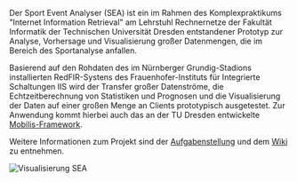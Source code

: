 Der Sport Event Analyser (SEA) ist ein im Rahmen des Komplexpraktikums "Internet Information Retrieval" am Lehrstuhl Rechnernetze der Fakultät Informatik der Technischen Universität Dresden entstandener Prototyp zur Analyse, Vorhersage und Visualisierung großer Datenmengen, die im Bereich des Sportanalyse anfallen.


Basierend auf den Rohdaten des im Nürnberger Grundig-Stadions installierten RedFIR-Systens des Frauenhofer-Instituts für Integrierte Schaltungen IIS wird der Transfer großer Datenströme, die Echtzeitberechnung von Statistiken und Prognosen und  die Visualisierung der Daten auf einer großen Menge an Clients prototypisch ausgetestet.
Zur Anwendung kommt hierbei auch das an der TU Dresden entwickelte [Mobilis-Framework](ttps://github.com/mobilis/mobilis). 

Weitere Informationen zum Projekt sind der [Aufgabenstellung](http://www.rn.inf.tu-dresden.de/lectures/KIIR/kp-iir-ss13_fuba.pdf) und dem [Wiki](https://github.com/tudresden/sporteventanalyser/wiki) zu entnehmen.


![Visualisierung SEA](https://raw.github.com/tudresden/sporteventanalyser/master/Wiki/img/Screen_1.png)
